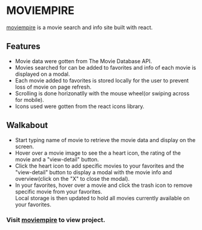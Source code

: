 # MOVIEMPIRE

[moviempire](https://moviempire.netlify.app/) is a movie search and info site built with react.

## Features

* Movie data were gotten from The Movie Database API.
* Movies searched for can be added to favorites and info of each movie is displayed on a modal.
* Each movie added to favorites is stored locally for the user to prevent loss of movie on page refresh.
* Scrolling is done horizonatlly with the mouse wheel(or swiping across for mobile).
* Icons used were gotten from the react icons library.

## Walkabout

* Start typing name of movie to retrieve the movie data and display on the screen.
* Hover over a movie image to see the a heart icon, the rating of the movie and a "view-detail" button.
* Click the heart icon to add specific movies to your favorites and the "view-detail" button to display a modal with the movie info and overview(click on the "X" to close the modal).
* In your favorites, hover over a movie and click the trash icon to remove specific movie from your favorites.\
Local storage is then updated to hold all movies currently available on your favorites.

### Visit [moviempire](https://moviempire.netlify.app/) to view project.
